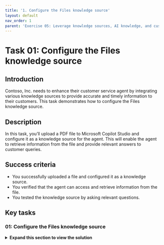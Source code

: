 ```yaml
---
title: '1. Configure the Files knowledge source'
layout: default
nav_order: 1
parent: 'Exercise 05: Leverage knowledge sources, AI knowledge, and custom instructions'
---
```


# Task 01: Configure the Files knowledge source

## Introduction

Contoso, Inc. needs to enhance their customer service agent by integrating various knowledge sources to provide accurate and timely information to their customers. This task demonstrates how to configure the Files knowledge source.

## Description

In this task, you’ll upload a PDF file to Microsoft Copilot Studio and configure it as a knowledge source for the agent. This will enable the agent to retrieve information from the file and provide relevant answers to customer queries.

## Success criteria

-   You successfully uploaded a file and configured it as a knowledge source.
-   You verified that the agent can access and retrieve information from the file.
-   You tested the knowledge source by asking relevant questions.

## Key tasks

### 01: Configure the Files knowledge source

<details markdown="block"> 
  <summary><strong>Expand this section to view the solution</strong></summary> 

{: .warning }
> If you imported the pre-built Copilot solution using the .zip file at the start of the lab, you'll need to start following along with the steps from here.

1. Select **Knowledge** on the top bar.

	![uz4mbmpc.jpg](../../media/uz4mbmpc.jpg)

	{: .note } 
	> You'll see the websites added as knowledge sources during creation.
	>
	> - **[https://learn.microsoft.com/en-us/microsoft-copilot-studio/](https://learn.microsoft.com/en-us/microsoft-copilot-studio/)**
	> - **[https://www.microsoft.com/en-us/microsoft-copilot/](https://www.microsoft.com/en-us/microsoft-copilot/)**

1. Open a new tab, then go to `https://servicetrust.microsoft.com/DocumentPage/7adf2d9e-d7b5-4e71-bad8-713e6a183cf3`.

1. Select **Download**.

	![ugs3c1wg.jpg](../../media/ugs3c1wg.jpg)

1. Return to your Copilot Studio tab.

1. Select **Add knowledge** in the upper-left part of the window.

	![zh42u2vw.jpg](../../media/zh42u2vw.jpg)

1. Under **Upload files**, select **click to browse**.

	![co2s9mcp.jpg](../../media/co2s9mcp.jpg)

1. Go to your **Downloads** folder, select the **Azure - Compliance Offerings** PDF, then select **Open**.

	![ho28vweg.jpg](../../media/ho28vweg.jpg)

1. Select **Add** in the lower-right part of the pane.

	![4yrinko3.jpg](../../media/4yrinko3.jpg)

</details>